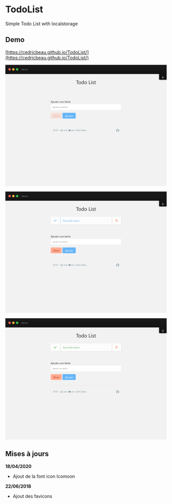 # TodoList

Simple Todo List with localstorage

## Demo

[https://cedricbeau.github.io/TodoList/](https://cedricbeau.github.io/TodoList/)

![Capture d'écran de TodoList]( https://github.com/cedricbeau/TodoList/blob/master/todo-01.png "Capture d'écran de TodoList")

![Capture d'écran de TodoList]( https://github.com/cedricbeau/TodoList/blob/master/todo-02.png "Capture d'écran de TodoList")

![Capture d'écran de TodoList]( https://github.com/cedricbeau/TodoList/blob/master/todo-03.png "Capture d'écran de TodoList")

## Mises à jours

**18/04/2020**

* Ajout de la font icon Icomoon

**22/06/2018**

* Ajout des favicons

